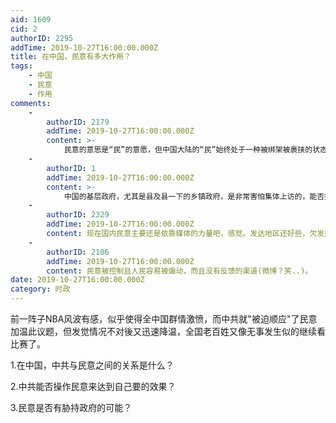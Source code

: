 ```yaml
---
aid: 1609
cid: 2
authorID: 2295
addTime: 2019-10-27T16:00:00.000Z
title: 在中国，民意有多大作用？
tags:
    - 中国
    - 民意
    - 作用
comments:
    -
        authorID: 2179
        addTime: 2019-10-27T16:00:00.000Z
        content: >-
            民意的意思是“民”的意愿，但中国大陆的“民”始终处于一种被绑架被裹挟的状态，因此在某组织而言都是可控活动，那这种“民意”他就会自然表现出随时出现也可能随时消失的现象。事件缺乏真实作为基础，又怎么可能具有持续性。其实，在那些坚持上访多年的人身上，才体现出真实民意（只是体现，并不是说上访就是正确的）。
    -
        authorID: 1
        addTime: 2019-10-27T16:00:00.000Z
        content: >-
            中国的基层政府，尤其是县及县一下的乡镇政府，是非常害怕集体上访的，能否控制和化解集体上访是非常重要的考核标准。因此，在中国上访就不要单打独斗了。从这个意义上，基层政府理论上是不敢激起太大的民愤。
    -
        authorID: 2329
        addTime: 2019-10-27T16:00:00.000Z
        content: 现在国内民意主要还是依靠媒体的力量吧，感觉。发达地区还好些，欠发达地区就差很多，希望大家集体提高素质吧
    -
        authorID: 2106
        addTime: 2019-10-27T16:00:00.000Z
        content: 民意被控制且人民容易被煽动，而且没有反馈的渠道(微博？笑..)。
date: 2019-10-27T16:00:00.000Z
category: 时政
---
```


前一阵子NBA风波有感，似乎使得全中国群情激愤，而中共就"被迫顺应"了民意加温此议题，但发觉情况不对後又迅速降温，全国老百姓又像无事发生似的继续看比赛了。

1.在中国，中共与民意之间的关系是什么？

2.中共能否操作民意来达到自己要的效果？

3.民意是否有胁持政府的可能？
